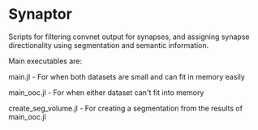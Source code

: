 # Synaptor
Scripts for filtering convnet output for synapses, and assigning synapse directionality using segmentation and semantic information.

Main executables are:

main.jl - For when both datasets are small and can fit in memory easily

main_ooc.jl - For when either dataset can't fit into memory

create_seg_volume.jl - For creating a segmentation from the results of main_ooc.jl


